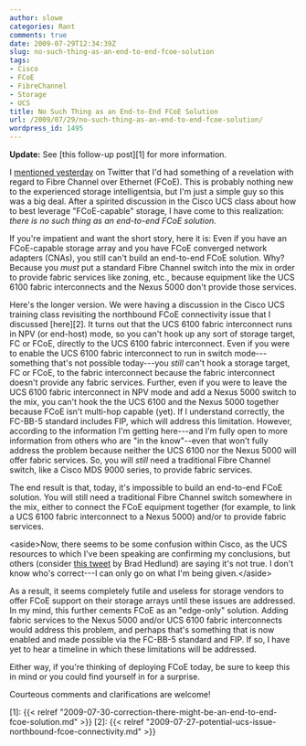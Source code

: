```yaml
---
author: slowe
categories: Rant
comments: true
date: 2009-07-29T12:34:39Z
slug: no-such-thing-as-an-end-to-end-fcoe-solution
tags:
- Cisco
- FCoE
- FibreChannel
- Storage
- UCS
title: No Such Thing as an End-to-End FCoE Solution
url: /2009/07/29/no-such-thing-as-an-end-to-end-fcoe-solution/
wordpress_id: 1495
---
```


**Update:** See [this follow-up post][1] for more information.

I [mentioned yesterday](http://twitter.com/scott_lowe/status/2897123000) on Twitter that I'd had something of a revelation with regard to Fibre Channel over Ethernet (FCoE). This is probably nothing new to the experienced storage intelligentsia, but I'm just a simple guy so this was a big deal. After a spirited discussion in the Cisco UCS class about how to best leverage "FCoE-capable" storage, I have come to this realization: _there is no such thing as an end-to-end FCoE solution._

If you're impatient and want the short story, here it is: Even if you have an FCoE-capable storage array and you have FCoE converged network adapters (CNAs), you still can't build an end-to-end FCoE solution. Why? Because you _must_ put a standard Fibre Channel switch into the mix in order to provide fabric services like zoning, etc., because equipment like the UCS 6100 fabric interconnects and the Nexus 5000 don't provide those services.

Here's the longer version. We were having a discussion in the Cisco UCS training class revisiting the northbound FCoE connectivity issue that I discussed [here][2]. It turns out that the UCS 6100 fabric interconnect runs in NPV (or end-host) mode, so you can't hook up any sort of storage target, FC or FCoE, directly to the UCS 6100 fabric interconnect. Even if you were to enable the UCS 6100 fabric interconnect to run in switch mode---something that's not possible today---you _still_ can't hook a storage target, FC or FCoE, to the fabric interconnect because the fabric interconnect doesn't provide any fabric services. Further, even if you were to leave the UCS 6100 fabric interconnect in NPV mode and add a Nexus 5000 switch to the mix, you can't hook the the UCS 6100 and the Nexus 5000 together because FCoE isn't multi-hop capable (yet). If I understand correctly, the FC-BB-5 standard includes FIP, which will address this limitation. However, according to the information I'm getting here---and I'm fully open to more information from others who are "in the know"--even that won't fully address the problem because neither the UCS 6100 nor the Nexus 5000 will offer fabric services. So, you will _still_ need a traditional Fibre Channel switch, like a Cisco MDS 9000 series, to provide fabric services.

The end result is that, today, it's impossible to build an end-to-end FCoE solution. You will still need a traditional Fibre Channel switch somewhere in the mix, either to connect the FCoE equipment together (for example, to link a UCS 6100 fabric interconnect to a Nexus 5000) and/or to provide fabric services.

&lt;aside&gt;Now, there seems to be some confusion within Cisco, as the UCS resources to which I've been speaking are confirming my conclusions, but others (consider [this tweet](http://twitter.com/bradhedlund/status/2911928501) by Brad Hedlund) are saying it's not true. I don't know who's correct---I can only go on what I'm being given.&lt;/aside&gt;

As a result, it seems completely futile and useless for storage vendors to offer FCoE support on their storage arrays until these issues are addressed. In my mind, this further cements FCoE as an "edge-only" solution. Adding fabric services to the Nexus 5000 and/or UCS 6100 fabric interconnects would address this problem, and perhaps that's something that is now enabled and made possible via the FC-BB-5 standard and FIP. If so, I have yet to hear a timeline in which these limitations will be addressed.

Either way, if you're thinking of deploying FCoE today, be sure to keep this in mind or you could find yourself in for a surprise.

Courteous comments and clarifications are welcome!

[1]: {{< relref "2009-07-30-correction-there-might-be-an-end-to-end-fcoe-solution.md" >}}
[2]: {{< relref "2009-07-27-potential-ucs-issue-northbound-fcoe-connectivity.md" >}}
